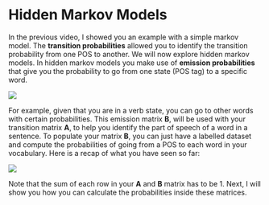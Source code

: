 # Hidden Markov Models

In the previous video, I showed you an example with a simple markov model. The **transition probabilities** allowed you to identify the transition probability from one POS to another. We will now explore hidden markov models. In hidden markov models you make use of **emission probabilities** that give you the probability to go from one state (POS tag) to a specific word. 

![](DkG3PmJgRRaBtz5iYCUW-Q_0ac536e5ad5946d1976fd2d6274d1907_Screen-Shot-2021-03-10-at-12.23.16-PM.png)

For example, given that you are in a verb state, you can go to other words with certain probabilities. This emission matrix **B**, will be used with your transition matrix **A**, to help you identify the part of speech of a word in a sentence. To populate your matrix **B**, you can just have a labelled dataset and compute the probabilities of going from a POS to each word in your vocabulary. Here is a recap of what you have seen so far: 

![](DeQr3EW3RRWkK9xFt-UVeA_3c043c978f22429a9fa653ef6b87d9b0_Screen-Shot-2021-03-10-at-12.36.48-PM.png)

Note that the sum of each row in your **A** and **B** matrix has to be 1. Next, I will show you how you can calculate the probabilities inside these matrices.
